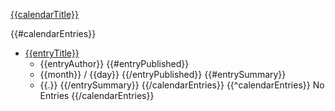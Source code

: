 [{{calendarTitle}}]({{calendarUrl}})

{{#calendarEntries}}
* [{{entryTitle}}]({{entryUrl}})
  - {{entryAuthor}}
  {{#entryPublished}}
  - {{month}} / {{day}}
  {{/entryPublished}}
  {{#entrySummary}}
  - {{.}}
  {{/entrySummary}}
{{/calendarEntries}}
{{^calendarEntries}}
No Entries
{{/calendarEntries}}
